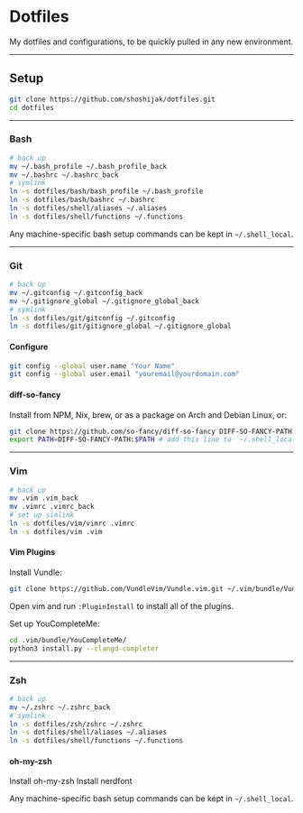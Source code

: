 # Dotfiles

My dotfiles and configurations, to be quickly pulled in any new environment.

_________________
## Setup

```bash
git clone https://github.com/shoshijak/dotfiles.git
cd dotfiles
```

_________________
### Bash

```bash
# back up
mv ~/.bash_profile ~/.bash_profile_back
mv ~/.bashrc ~/.bashrc_back
# symlink
ln -s dotfiles/bash/bash_profile ~/.bash_profile
ln -s dotfiles/bash/bashrc ~/.bashrc
ln -s dotfiles/shell/aliases ~/.aliases
ln -s dotfiles/shell/functions ~/.functions
```

Any machine-specific bash setup commands can be kept in `~/.shell_local`.

_________________
### Git

```bash
# back up
mv ~/.gitconfig ~/.gitconfig_back
mv ~/.gitignore_global ~/.gitignore_global_back
# symlink
ln -s dotfiles/git/gitconfig ~/.gitconfig
ln -s dotfiles/git/gitignore_global ~/.gitignore_global
```

#### Configure

```bash
git config --global user.name "Your Name"
git config --global user.email "youremail@yourdomain.com"
```

#### diff-so-fancy

Install from NPM, Nix, brew, or as a package on Arch and Debian Linux, or:

```bash
git clone https://github.com/so-fancy/diff-so-fancy DIFF-SO-FANCY-PATH
export PATH=DIFF-SO-FANCY-PATH:$PATH # add this line to `~/.shell_local`
```

_________________
### Vim

```bash
# back up
mv .vim .vim_back
mv .vimrc .vimrc_back
# set up simlink
ln -s dotfiles/vim/vimrc .vimrc
ln -s dotfiles/vim .vim
```

#### Vim Plugins

Install Vundle:
```bash
git clone https://github.com/VundleVim/Vundle.vim.git ~/.vim/bundle/Vundle.vim
```

Open vim and run `:PluginInstall` to install all of the plugins.

Set up YouCompleteMe:

```bash
cd .vim/bundle/YouCompleteMe/
python3 install.py --clangd-completer
```

_________________
### Zsh

```bash
# back up
mv ~/.zshrc ~/.zshrc_back
# symlink
ln -s dotfiles/zsh/zshrc ~/.zshrc
ln -s dotfiles/shell/aliases ~/.aliases
ln -s dotfiles/shell/functions ~/.functions
```

#### oh-my-zsh

Install oh-my-zsh
Install nerdfont

Any machine-specific bash setup commands can be kept in `~/.shell_local`.

